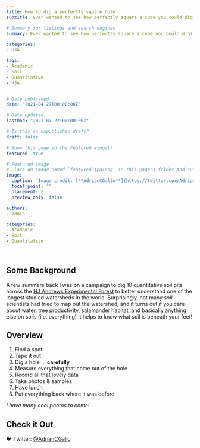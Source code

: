 ```yaml
---
title: How to dig a perfectly square hole
subtitle: Ever wanted to see how perfectly square a cube you could dig? Well neither have I! But it turns out perfectly square holes are ideal for ecosystem-level carbon accounting. 

# Summary for listings and search engines
summary: Ever wanted to see how perfectly square a cube you could dig? Well neither have I! But it turns out perfectly square holes are ideal for ecosystem-level carbon accounting. 

categories:
- HJA

tags:
- Academic
- Soil
- Quantitative
- HJA


# Date published
date: "2021-04-27T00:00:00Z"

# Date updated
lastmod: "2021-07-22T00:00:00Z"

# Is this an unpublished draft?
draft: false

# Show this page in the Featured widget?
featured: true

# Featured image
# Place an image named `featured.jpg/png` in this page's folder and customize its options here.
image:
  caption: 'Image credit: [**AdrianCGallo**](https://twitter.com/AdrianCGallo)'
  focal_point: ""
  placement: 2
  preview_only: false

authors:
- admin

categories:
- Academic
- Soil
- Quantitative

---
```


## Some Background

A few summers back I was on a campaign to dig 10 quantitative soil pits across the [HJ Andrews Experimental Forest](https://andrewsforest.oregonstate.edu/about) to better understand one of the longest studied watersheds in the world. Surprisingly, not many *soil* scientists had tried to map out the watershed, and it turns out if you care about water, tree productivity, salamander habitat, and basically anything else on soils (i.e. everything) it helps to know what soil is beneath your feet! 


## Overview

1. Find a spot
2. Tape it out
3. Dig a hole ... **carefully**
4. Measure everything that come out of the hole
5. Record all that lovely data
6. Take photos & samples
7. Have lunch
8. Put everything back where it was before

*I have many cool photos to come!*



## Check it Out
🐦 Twitter: [@AdrianCGallo](https://twitter.com/AdrianCGallo/status/1091491319707385858?s=20) 
























